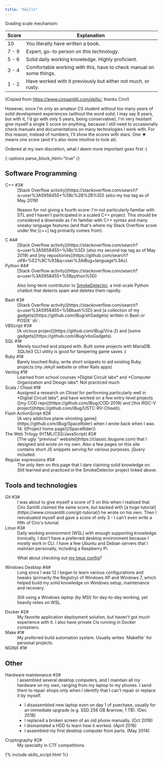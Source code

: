 ```yaml
---
title: "Skills"
---
```


Grading scale mechanism:

| Score | Explanation |
| ----- | ----------- |
|  10   | You literally have written a book. |
| 7 - 9 | Expert, go-to person on this technology. |
| 5 - 6 | Solid daily working knowledge. Highly proficient. |
| 3 - 4 | Comfortable working with this, have to check manual on some things. |
| 1 - 2 | Have worked with it previously but either not much, or rusty. |

(Copied from <https://www.cirosantilli.com/skills/>, thanks Ciro!)

However, since I'm only an amateur CS student without too many years of *solid* development experiences
(without the word *solid*, I may say 8 years, but with it, I'd go with only 5 years, being conservative),
I'm very hesitant give myself a single 5 score on anything,
because I still need to occasionally check manuals and documentations on many technologies I work with.
For this reason, instead of numbers, I'll show the scores with stars.
One ★ means one score (and it's also more intuitive to look at).

Ordered at my own discretion, what I deem more important goes first :)

{::options parse_block_html="true" /}

## Software Programming

<dl class="rating-table">
<dt>C++ #3#</dt>
<dd>
[Stack Overflow activity](https://stackoverflow.com/search?q=user%3A5958455+%5Bc%2B%2B%5D) (also my top tag as of May 2019)

Reason for not giving a fourth score: I'm not particularly familiar with STL and I haven't participated in a scaled C++ project. This should be considered a downside as I'm familiar with C++ syntax and many sneaky language features (and that's where my Stack Overflow score under the \[c++\] tag primarily comes from).
</dd>

<dt>C #4#</dt>
<dd>
[Stack Overflow activity](https://stackoverflow.com/search?q=user%3A5958455+%5Bc%5D) (also my second top tag as of May 2019) and [my <i class="fab fa-github"></i> repositories](https://github.com/search?utf8=%E2%9C%93&q=user%3AiBug+language%3Ac)
</dd>

<dt>Python #4#</dt>
<dd>
[Stack Overflow activity](https://stackoverflow.com/search?q=user%3A5958455+%5Bpython%5D)

Also long-term contributor to [SmokeDetector](https://github.com/Charcoal-SE/SmokeDetector), a mid-scale Python chatbot that detects spam and deletes them rapidly.
</dd>

<dt>Bash #3#</dt>
<dd>
[Stack Overflow activity](https://stackoverflow.com/search?q=user%3A5958455+%5Bbash%5D) and [a collection of my gadgets](https://github.com/iBug/shGadgets) written in Bash or POSIX `sh`.
</dd>

<dt>VBScript #3#</dt>
<dd>
[A vicious project](https://github.com/iBug/Vira-2) and [some gadgets](https://github.com/iBug/vbsGadgets).
</dd>

<dt>SQL #1#</dt>
<dd>
Merely touched and played with. Built some projects with MariaDB. SQLite3 CLI utility is good for tampering game saves :)
</dd>

<dt>Ruby #1#</dt>
<dd>
Barely touched Ruby, write short snippets to aid existing Ruby projects (my Jekyll website or other Rails apps)
</dd>

<dt>Verilog #1#</dt>
<dd>
Learned from school courses *Digital Circuit labs* and *Computer Organization and Design labs*. Not practiced much
</dd>

<dt>Scala / Chisel #1#</dt>
<dd>
Assigned a research on Chisel for performing particularly well in *Digital Circuit labs*, and have worked on a few entry-level projects ([my COD <i class="fab fa-github"></i> repo](https://github.com/iBug/COD-2019) and [this RISC-V project](https://github.com/iBug/USTC-RV-Chisel)).
</dd>

<dt>Flash ActionScript #2#</dt>
<dd>
[A very addictive plane-shooting game](https://github.com/iBug/SpaceRider) when I wrote back when I was 14. ([Project home page](/SpaceRider))
</dd>

<dt>The Web Trilogy (HTML/CSS/JavaScript) #2#</dt>
<dd>
[The ugly "previous" website](https://classic.ibugone.com) that I designed and wrote on my own. Also a few pages on this site contains short JS snippets serving for various purposes. jQuery included.
</dd>

<dt>Regular expressions #5#</dt>
<dd>
The only item on this page that I dare claiming solid knowledge on. Still learned and practiced in the SmokeDetector project linked above.
</dd>
</dl>

## Tools and technologies

<dl class="rating-table">
<dt>Git #3#</dt>
<dd>
I was about to give myself a score of 5 on this when I realized that Ciro Santilli claimed the same score, but backed with [a huge tutorial](https://www.cirosantilli.com/git-tutorial/) he wrote on his own.
Then I reevaluated myself and gave a score of only 3 - I can't even write a fifth of Ciro's tutorial.
</dd>

<dt>Linux #3#</dt>
<dd>
Daily working environment (WSL) with enough supporting knowledge. Ironically, I don't have a preferred desktop environment because I mostly work in CLI. I have a few Ubuntu and Debian servers that I maintain personally, including a <i class="fab fa-raspberry-pi"></i> Raspberry Pi.

What about checking out [my tmux config](https://ibug.github.io/ext/conf/tmux.conf)?
</dd>

<dt>Windows Desktop #4#</dt>
<dd>
Long since I was 12 I began to learn various configurations and tweaks (primarily the Registry) of Windows XP and Windows 7, which helped build my solid knowledge on Windows setup, maintenance and recovery.

Still using a Windows laptop (by MSI) for day-to-day working, yet heavily relies on WSL.
</dd>

<dt>Docker #2#</dt>
<dd>
My favorite application deployment solution, but haven't got much experience with it. I also have private CIs running in Docker containers.
</dd>

<dt>Make #1#</dt>
<dd>
My preferred build automation system. Usually writes `Makefile` for personal projects.
</dd>

<dt>NGINX #1#</dt>
</dl>

## Other

<dl class="rating-table">
<dt>Hardware maintenance #3#</dt>
<dd>
I assembled several desktop computers, and I maintain all my hardware on my own, ranging from my laptop to my phones. I send them to repair shops only when I identify that I can't repair or replace it by myself.

- I disassembled new laptop even on day 1 of puechase, usually for an immediate upgrade (e.g. SSD 256 GB &rarrow; 1 TB). (Dec 2018)
- I replaced a broken screen of an old phone manually. (Oct 2016)
- I dismantaled a HDD to learn how it worked. (April 2016)
- I assembled my first desktop computer from parts. (May 2014)
</dd>

<dt>Cryptography #2#</dt>
<dd>
My specialty in CTF competitions.
</dd>
</dl>

<!-- Working around kramdown not recognizing &star; and &starf; -->
<!-- Moved, focus on content in this file -->
{% include skills_script.html %}

